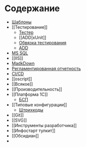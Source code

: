 # Содержание

*  [Шаблоны](Шаблоны.md)
*  [[Тестирование]]
	* [Тестер](tester.md)
	* [[ADD|xUnit]]
	* [Обвязка тестирования](ОбвязкаТестирования.md)
	* [ADD](ADD.md)
* [MS SQL](MS%20SQL.md)
* [[IIS]]
* [MadkDown](md.md)
* [Регламентированная отчетность](РеглОтчетность.md)
* [CI/CD](Автосборки.md)
* [[oscript]]
* [[Всякое]]
* [[Производительность]]
* [[Платформа 1С]]
	* [БСП](БСП.md)
* [[Типовые конфигурации]]
	* [Штрихкоды](Штрихкоды.md)
* [[Git]]
* [[SVG]]
* [[Инструменты разработчика]]
* [[Инфостарт тулкит]]
* [[Обсидиан]]
* 
